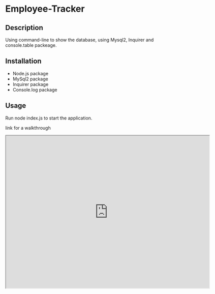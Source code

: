 # Employee-Tracker

## Description
 Using command-line to show the database, using Mysql2, Inquirer and console.table packeage.

## Installation
* Node.js package
* MySql2 package
* Inquirer package
* Console.log package

## Usage
Run node index.js to start the application.

link for a walkthrough
<iframe src="https://drive.google.com/file/d/1cN8XDKLPuQ859FYEzv-9egIq8eHGUPU_/preview" width="640" height="480"></iframe>

